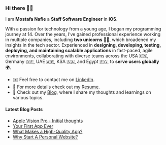 ### Hi there 👋🏻 

I am **Mostafa Nafie** a **Staff Software Engineer** in **iOS**.

With a passion for technology from a young age, I began my programming journey at 14. Over the years, I’ve gained professional experience working in multiple companies, including **two unicorns** 🦄🦄, which broadened my insights in the tech sector. Experienced in **designing, developing, testing, deploying, and maintaining scalable applications** in fast-paced, agile environments, collaborating with diverse teams across the USA 🇺🇸, Germany 🇩🇪, UAE 🇦🇪, KSA 🇸🇦, and Egypt 🇪🇬, to **serve users globally** 🌍.

- ✉️ Feel free to contact me on [LinkedIn](https://www.linkedin.com/in/mostafanafie/).
- 🔖 For more details check out my [Resume](https://www.nafie.dev/resume).
- 📒 Check out my [Blog](https://www.nafie.dev/), where I share my thoughts and learnings on various topics.

#### Latest Blog Posts
<!-- BLOG-POST-LIST:START -->
- [Apple Vision Pro - Initial thoughts](https://www.nafie.dev/blog/apple-vision-pro-initial-thoughts)
- [Your First App Ever](https://www.nafie.dev/blog/your-first-app-ever)
- [What Makes a High-Quality App?](https://www.nafie.dev/blog/what-makes-high-quality-app)
- [Why Start A Personal Website?](https://www.nafie.dev/blog/why-start-a-personal-website)
<!-- BLOG-POST-LIST:END -->
